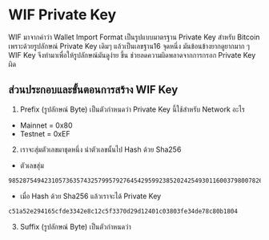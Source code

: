# WIF Private Key

WIF มาจากคำว่า Wallet Import Format เป็นรูปแบบมาตรฐาน Private Key สำหรับ Bitcoin เพราะด้วยรูปลักษณ์ Private Key เดิมๆ แล้วเป็นเลขฐาน16 จุดหนึ่ง มันข้อนข้างยากดูยากมาก ๆ WIF Key จึงทำมาเพื่อให้รูปลักษณ์มันดูง่าย ขึ้น ช่วยลดความผิดพลาดจากการกรอก Private Key ผิด


## ส่วนประกอบและขั้นตอนการสร้าง WIF Key

1. Prefix (รูปลักษณ์ Byte) เป็นตัวกำหนดว่า Private Key นี้ใช้สำหรับ Network อะไร
- Mainnet = 0x80
- Testnet = 0xEF

2. เราจะสุ่มตัวเลขมาชุดหนึ่ง นำตัวเลขนั้นไป Hash ด้วย Sha256
- ตัวเลขสุ่ม
```sh
98528754942310573635743257995792764542959923852024254930116003798007826807869
```
- เมื่อ Hash ด้วย Sha256 แล้วเราจะได้ Private Key
```sh
c51a52e294165cfde3342e8c12c5f3370d29d12401c03803fe34de78c80b1804
```
3. Suffix (รูปลักษณ์ Byte) เป็นตัวกำหนดว่า

